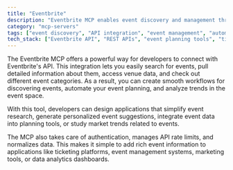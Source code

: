 ```yaml
---
title: "Eventbrite"
description: "Eventbrite MCP enables event discovery and management through API integration for searching, details, venues, and categories."
category: "mcp-servers"
tags: ["event discovery", "API integration", "event management", "automation", "data analysis"]
tech_stack: ["Eventbrite API", "REST APIs", "event planning tools", "ticketing platforms", "data analytics dashboards"]
---
```


The Eventbrite MCP offers a powerful way for developers to connect with Eventbrite's API. This integration lets you easily search for events, pull detailed information about them, access venue data, and check out different event categories. As a result, you can create smooth workflows for discovering events, automate your event planning, and analyze trends in the event space.

With this tool, developers can design applications that simplify event research, generate personalized event suggestions, integrate event data into planning tools, or study market trends related to events. 

The MCP also takes care of authentication, manages API rate limits, and normalizes data. This makes it simple to add rich event information to applications like ticketing platforms, event management systems, marketing tools, or data analytics dashboards.